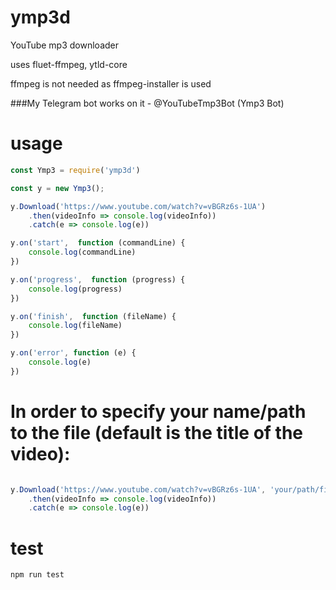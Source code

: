 # ymp3d
YouTube mp3 downloader

uses fluet-ffmpeg, ytld-core

ffmpeg is not needed as ffmpeg-installer is used

###My Telegram bot works on it - @YouTubeTmp3Bot (Ymp3 Bot)

# usage
```javascript
const Ymp3 = require('ymp3d')

const y = new Ymp3();

y.Download('https://www.youtube.com/watch?v=vBGRz6s-1UA')
    .then(videoInfo => console.log(videoInfo))
    .catch(e => console.log(e))

y.on('start',  function (commandLine) {
    console.log(commandLine)
})

y.on('progress',  function (progress) {
    console.log(progress)
})

y.on('finish',  function (fileName) {
    console.log(fileName)
})

y.on('error', function (e) {
    console.log(e)
})
```
# In order to specify your name/path to the file (default is the title of the video):

```javascript

y.Download('https://www.youtube.com/watch?v=vBGRz6s-1UA', 'your/path/filename.mp3')
    .then(videoInfo => console.log(videoInfo))
    .catch(e => console.log(e))
```

# test 
```javascript
npm run test
```